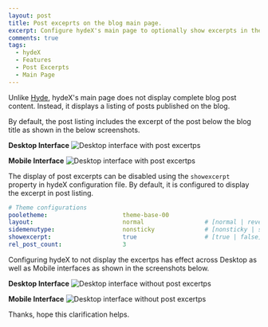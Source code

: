 ```yaml
---
layout: post
title: Post exceprts on the blog main page.
excerpt: Configure hydeX's main page to optionally show excerpts in the post listing.  
comments: true
tags:
  - hydeX
  - Features
  - Post Excerpts
  - Main Page
---
```


Unlike [Hyde][1], hydeX's main page does not display complete blog post content. Instead, it displays a listing of posts published on the blog. 

By default, the post listing includes the excerpt of the post below the blog title as shown in the below screenshots.

__Desktop Interface__
![Desktop interface with post excertps](/hydeX/assets/images/excerpt-desktop.png)

__Mobile Interface__
![Desktop interface with post excertps](/hydeX/assets/images/excerpt-mobile.png)

The display of post excerpts can be disabled using the `showexcerpt` property in hydeX configuration file. By default, it is configured to display the excerpt in post listing.


```yaml
# Theme configurations
pooletheme:                     theme-base-00
layout:                         normal                 # [normal | reverse]
sidemenutype:                   nonsticky              # [nonsticky | sticky]
showexcerpt:                    true                   # [true | false]
rel_post_count:                 3
```

Configuring hydeX to not display the excertps has effect across Desktop as well as Mobile interfaces as shown in the screenshots below.

__Desktop Interface__
![Desktop interface without post excertps](/hydeX/assets/images/excerpt-no-desktop.png)

__Mobile Interface__
![Desktop interface without post excertps](/hydeX/assets/images/excerpt-no-mobile.png)

Thanks, hope this clarification helps.

[1]: http://hyde.getpoole.io